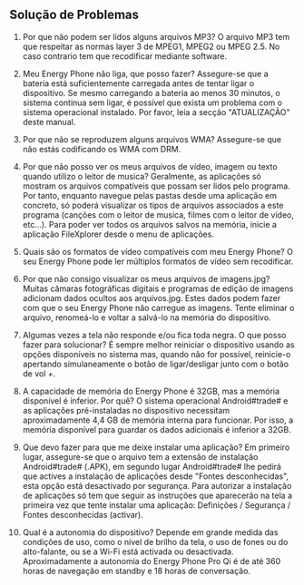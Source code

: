## Solução de Problemas

1.	Por que não podem ser lidos alguns arquivos MP3?
O arquivo MP3 tem que respeitar as normas layer 3 de MPEG1, MPEG2 ou MPEG 2.5. No caso contrario tem que recodificar mediante software.

2.	Meu Energy Phone não liga, que posso fazer?
Assegure-se que a bateria está suficientemente carregada antes de tentar ligar o dispositivo. Se mesmo carregando a bateria ao menos 30 minutos, o sistema continua sem ligar, é possível que exista um problema com o sistema operacional instalado. Por favor, leia a secção "ATUALIZAÇÃO" deste manual.

3.	Por que não se reproduzem alguns arquivos WMA?
Assegure-se que não estás codificando os WMA com DRM.

4.	Por que não posso ver os meus arquivos de vídeo, imagem ou texto quando utilizo o leitor de musica?
Geralmente, as aplicações só mostram os arquivos compatíveis que possam ser lidos pelo programa. Por tanto, enquanto navegue pelas pastas desde uma aplicação em concreto, só poderá visualizar os tipos de arquivos associados a este programa (canções com o leitor de musica, filmes com o leitor de vídeo, etc...). Para poder ver todos os arquivos salvos na memória, inicie a aplicação FileXplorer desde o menu de aplicações.

5.	Quais são os formatos de vídeo compatíveis com meu Energy Phone?
O seu Energy Phone pode ler múltiplos formatos de vídeo sem recodificar.

6.	Por que não consigo visualizar os meus arquivos de imagens.jpg?
Muitas câmaras fotográficas digitais e programas de edição de imagens adicionam dados ocultos aos arquivos.jpg. Estes dados podem fazer com que o seu Energy Phone não carregue as imagens. Tente eliminar o arquivo, renomeá-lo e voltar a salvá-lo na memória do dispositivo.

7.	Algumas vezes a tela não responde e/ou fica toda negra. O que posso fazer para solucionar?
É sempre melhor reiniciar o dispositivo usando as opções disponíveis no sistema mas, quando não for possível, reinicie-o apertando simulaneamente o botão de ligar/desligar junto com o botão de vol +.

8.	A capacidade de memória do Energy Phone é 32GB, mas a memória disponível é inferior. Por quê?
O sistema operacional Android#trade# e as aplicações pré-instaladas no dispositivo necessitam aproximadamente 4,4 GB de memória interna para funcionar. Por isso, a memória disponível para guardar os dados adicionais é inferior a 32GB.

9.	Que devo fazer para que me deixe instalar uma aplicação?
Em primeiro lugar, assegure-se que o arquivo tem a extensão de instalação Android#trade# (.APK), em segundo lugar Android#trade# lhe pedirá que actives a instalação de aplicações desde "Fontes desconhecidas", esta opção está desactivado por segurança.
Para autorizar a instalação de aplicações só tem que seguir as instruções que aparecerão na tela a primeira vez que tente instalar uma aplicação: Definições / Segurança / Fontes desconhecidas (activar).

10.	Qual é a autonomia do dispositivo?
Depende em grande medida das condições de uso, como o nível de brilho da tela, o uso de fones ou do alto-falante, ou se a Wi-Fi está activada ou desactivada. Aproximadamente a autonomia do Energy Phone Pro Qi é de até 360 horas de navegação em standby e 18 horas de conversação.
